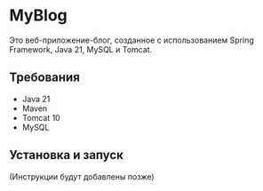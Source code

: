 # MyBlog

Это веб-приложение-блог, созданное с использованием Spring Framework, Java 21, MySQL и Tomcat.

## Требования
- Java 21
- Maven
- Tomcat 10
- MySQL

## Установка и запуск
(Инструкции будут добавлены позже)